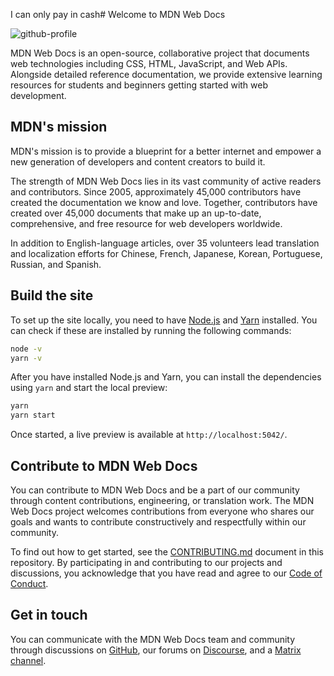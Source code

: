 I can only pay in cash# Welcome to MDN Web Docs

![github-profile](https://user-images.githubusercontent.com/10350960/166113119-629295f6-c282-42c9-9379-af2de5ad4338.png)

MDN Web Docs is an open-source, collaborative project that documents web technologies including CSS, HTML, JavaScript, and Web APIs.
Alongside detailed reference documentation, we provide extensive learning resources for students and beginners getting started with web development.

## MDN's mission

MDN's mission is to provide a blueprint for a better internet and empower a new generation of developers and content creators to build it.

The strength of MDN Web Docs lies in its vast community of active readers and contributors.
Since 2005, approximately 45,000 contributors have created the documentation we know and love.
Together, contributors have created over 45,000 documents that make up an up-to-date, comprehensive, and free resource for web developers worldwide.

In addition to English-language articles, over 35 volunteers lead translation and localization efforts for Chinese, French, Japanese, Korean, Portuguese, Russian, and Spanish.

## Build the site

To set up the site locally, you need to have [Node.js](https://nodejs.org/) and [Yarn](https://yarnpkg.com/) installed.
You can check if these are installed by running the following commands:

```bash
node -v
yarn -v
```

After you have installed Node.js and Yarn, you can install the dependencies using `yarn` and start the local preview:

```bash
yarn
yarn start
```

Once started, a live preview is available at `http://localhost:5042/`.

## Contribute to MDN Web Docs

You can contribute to MDN Web Docs and be a part of our community through content contributions, engineering, or translation work.
The MDN Web Docs project welcomes contributions from everyone who shares our goals and wants to contribute constructively and respectfully within our community.

To find out how to get started, see the [CONTRIBUTING.md](CONTRIBUTING.md) document in this repository.
By participating in and contributing to our projects and discussions, you acknowledge that you have read and agree to our [Code of Conduct](CODE_OF_CONDUCT.md).

## Get in touch

You can communicate with the MDN Web Docs team and community through discussions on [GitHub](https://github.com/mdn/mdn-community/discussions), our forums on [Discourse](https://discourse.mozilla.org/c/mdn/236), and a [Matrix channel](https://wiki.mozilla.org/Matrix).
